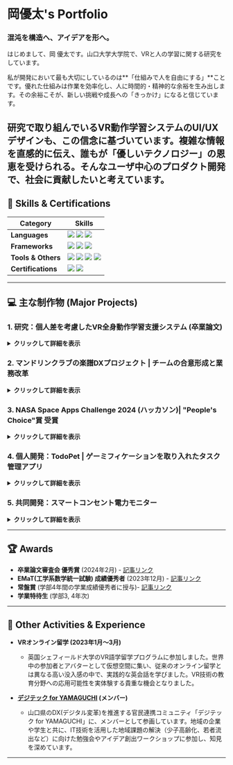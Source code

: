 # 岡優太's Portfolio

### 混沌を構造へ、アイデアを形へ。

はじめまして、岡 優太です。山口大学大学院で、VRと人の学習に関する研究をしています。

私が開発において最も大切にしているのは**「仕組みで人を自由にする」**ことです。優れた仕組みは作業を効率化し、人に時間的・精神的な余裕を生み出します。その余裕こそが、新しい挑戦や成長への「きっかけ」になると信じています。

研究で取り組んでいるVR動作学習システムのUI/UXデザインも、この信念に基づいています。複雑な情報を直感的に伝え、誰もが「優しいテクノロジー」の恩恵を受けられる。そんなユーザ中心のプロダクト開発で、社会に貢献したいと考えています。
---

## 🔧 Skills & Certifications

| Category          | Skills                                                                                                                                                             |
| ----------------- | ------------------------------------------------------------------------------------------------------------------------------------------------------------------ |
| **Languages** | <img src="https://img.shields.io/badge/Python-3776AB?logo=python&logoColor=white"> <img src="https://img.shields.io/badge/JavaScript-F7DF1E?logo=javascript&logoColor=black"> <img src="https://img.shields.io/badge/C%23-239120?logo=c-sharp&logoColor=white"> |
| **Frameworks** | <img src="https://img.shields.io/badge/Unity-FFFFFF?logo=unity&logoColor=black"> <img src="https://img.shields.io/badge/React-61DAFB?logo=react&logoColor=black"> <img src="https://img.shields.io/badge/PyTorch-EE4C2C?logo=pytorch&logoColor=white"> |
| **Tools & Others**| <img src="https.img.shields.io/badge/Git-F05032?logo=git&logoColor=white"> <img src="https://img.shields.io/badge/GitHub-181717?logo=github&logoColor=white"> <img src="https://img.shields.io/badge/Notion-000000?logo=notion&logoColor=white"> <img src="https://img.shields.io/badge/Docker-2496ED?logo=docker&logoColor=white"> |
| **Certifications**| <img src="https://img.shields.io/badge/基本情報技術者-FE-orange"> <img src="https://img.shields.io/badge/色彩検定-2級-9cf"> |

---

## 💻 主な制作物 (Major Projects)

### 1. 研究：個人差を考慮したVR全身動作学習支援システム (卒業論文)
<details>
  <summary><strong>クリックして詳細を表示</strong></summary>
  
  ユーザー一人ひとりの「体格の違い」を吸収し、誰でも公平かつ正確に全身の動きを学べるVRトレーニングシステムを設計・開発しました。
  
  - **課題背景:** 従来のシステムでは、指導者と学習者の身長や手足の長さが違うと、正しい動作をしても「ズレ」と誤判定される問題がありました。 
  
  - **主な実装と貢献:**
    - **① 体格差補正アルゴリズムの開発:** 身長・腕・脚の長さの比率をリアルタイムで計算し、お手本動作を学習者の体格に合わせて自動で正規化する独自のアルゴリズムを設計・実装しました。  これにより、体格に依存しない公平な動作評価を実現しました。 
    - **② リアルタイム3Dフィードバック:** ユーザーとお手本アバターの位置・回転の誤差を即座に計算。  誤差の種類（位置/回転）と大きさに応じて、アバターの各部位の色を青や赤に変化させる直感的なフィードバックシステムを構築しました。 
    - **③ 少数トラッカーでの全身動作再現:** HTC VIVE Ultimate TrackerとMeta Quest 3を組み合わせ、計5点のトラッカーだけで自然な全身の動きを再現する効率的なシステムをFinalIKを用いて実現しました。 
    
  - **検証と成果:** 12名の被験者実験を行った結果 、本システムを使用したグループは、お手本動画のみで練習したグループに比べ、**動作の一致度が約2倍向上**しました。  また、独自開発した体格補正機能は、被験者から「自然で真似しやすい」と高く評価されました (平均評価 6.0/7.0)。 
  
  - **使用技術:** Unity, C#, FinalIK, HTC VIVE Ultimate Tracker, Meta Quest 3, SteamVR 
</details>

### 2. マンドリンクラブの楽譜DXプロジェクト | チームの合意形成と業務改革
<details>
  <summary><strong>クリックして詳細を表示</strong></summary>
  
  約50名が所属する大学マンドリンクラブで、紙でアナログ管理されていた約1500曲の楽譜の電子化を提案・主導しました。
  
  - **課題:** 楽譜探しに時間がかかり、練習効率が悪い。紛失・劣化のリスク。
  - **行動:**
    - **合意形成:** 当初の「慣習を変えたくない」という抵抗に対し、試験導入でデジタル化の利便性を体感してもらい、歓喜の声と共に全部員の合意を取り付けました。
    - **仕組み化:** 全楽譜をスキャンし、曲名・作曲者別に分類。部員が瞬時に楽譜を取得できる仕組みを構築し、運用マニュアルも作成して後輩へ引き継ぎました。
  - **成果:** 楽譜準備の時間を**1時間から5分に短縮**し、練習効率を飛躍的に向上させました。技術導入と並行して、利用者の理解と合意を得る「人間中心のDX推進」の重要性を学びました。
  - **使用技術:** PCファイリング, スキャナ, USB共有, マニュアル作成(Notion)
</details>

### 3. NASA Space Apps Challenge 2024 (ハッカソン)| "People's Choice"賞 受賞
<details>
  <summary><strong>クリックして詳細を表示</strong></summary>
  
  NASA主催の世界同時開催ハッカソンにて、チーム「Space Browse」として参加。NASAのオープンデータを用い、「背景画像と説明文とBGMをランダムに表示できるように」というテーマでWebアプリケーションを2日間で開発しました。
  
  - **役割:** 主にアイデア出しとチームの意見集約を担当。多様な意見を一つのコンセプトにまとめ上げました。
  - **成果:** ユーザー体験の楽しさが評価され、**People's Choice賞**を受賞。短期間でのアイデアソンとチームでのプロトタイピング能力を証明しました。
  - **使用技術:** JavaScript, React, HTML, CSS
  - **リポジトリ:** [[リポジトリへのリンク](https://github.com/T-yao-K/NASA-space-apps-teamb)]
</details>

### 4. 個人開発：TodoPet | ゲーミフィケーションを取り入れたタスク管理アプリ
<details>
  <summary><strong>クリックして詳細を表示</strong></summary>
  
  日々のタスク管理に、ペット育成の要素を加えてモチベーションを維持しやすくするWebアプリケーションです。タスクをチェックして完了するとペットの「愛情度」が上がり、一定の値に達するとレベルアップします。
  
  - **主な機能:** タスクの追加・削除、完了チェックリスト、タスク完了と連動したペットの育成システム、カレンダー機能
  - **使用技術:** React, FastAPI, Python, JavaScript, HTML, CSS
  - **リポジトリ:** [リポジトリへのリンク](https://github.com/pokujiro/Development)
</details>

### 5. 共同開発：スマートコンセント電力モニター
<details>
  <summary><strong>クリックして詳細を表示</strong></summary>
  
  Pythonと`tinytuya`ライブラリを用いて、家庭のスマートコンセントの電力使用量を定期的に取得・記録し、そのデータをブラウザ上で可視化するWebアプリケーションです。リアルタイムの電力状況や過去の使用量推移をグラフで確認できます。
  
  - **主な機能:** リアルタイム電力表示、期間別のグラフ表示（Chart.js）、月間目標設定
  - **使用技術:** Python, tinytuya, HTML, CSS, JavaScript, Chart.js
  - **リポジトリ:** [[リポジトリへのリンク](https://github.com/pokujiro/OutletApp)]

</details>

---

## 🏆 Awards
- **卒業論文審査会 優秀賞** (2024年2月) - [記事リンク](http://www.csse.yamaguchi-u.ac.jp/2024/02/20240228.html)
- **EMaT(工学系数学統一試験) 成績優秀者** (2023年12月) - [記事リンク](https://www.yamaguchi-u.ac.jp/eng/news/3832/index.html)
- **常盤賞** (学部4年間の学業成績優秀者に授与)- [記事リンク](http://www.csse.yamaguchi-u.ac.jp/2025/03/20250321.html)
- **学業特待生** (学部3, 4年次)

---

## 📖 Other Activities & Experience

- **VRオンライン留学 (2023年1月〜3月)**
  - 英国シェフィールド大学のVR語学留学プログラムに参加しました。世界中の参加者とアバターとして仮想空間に集い、従来のオンライン留学とは異なる高い没入感の中で、実践的な英会話を学びました。VR技術の教育分野への応用可能性を実体験する貴重な機会となりました。

- **[デジテック for YAMAGUCHI](https://digitech-ymg.org/) (メンバー)**
  - 山口県のDX(デジタル変革)を推進する官民連携コミュニティ「デジテック for YAMAGUCHI」に、メンバーとして参画しています。地域の企業や学生と共に、IT技術を活用した地域課題の解決（少子高齢化、若者流出など）に向けた勉強会やアイデア創出ワークショップに参加し、知見を深めています。

---
